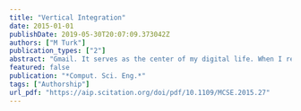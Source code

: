 ```yaml
---
title: "Vertical Integration"
date: 2015-01-01
publishDate: 2019-05-30T20:07:09.373042Z
authors: ["M Turk"]
publication_types: ["2"]
abstract: "Gmail. It serves as the center of my digital life. When I receive a new email with a Google Docs document linked in it, there's a preview of that document--- when I send one to someone else, Gmail first checks to see if the person receiving it has permission to view it and lets me know …"
featured: false
publication: "*Comput. Sci. Eng.*"
tags: ["Authorship"]
url_pdf: "https://aip.scitation.org/doi/pdf/10.1109/MCSE.2015.27"
---
```


